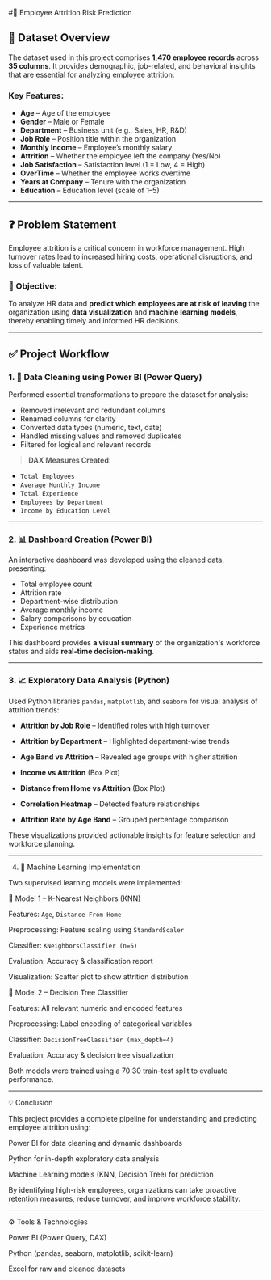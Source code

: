 

#🧠 Employee Attrition Risk Prediction

## 📁 Dataset Overview

The dataset used in this project comprises **1,470 employee records** across **35 columns**. It provides demographic, job-related, and behavioral insights that are essential for analyzing employee attrition.

### Key Features:

* **Age** – Age of the employee
* **Gender** – Male or Female
* **Department** – Business unit (e.g., Sales, HR, R\&D)
* **Job Role** – Position title within the organization
* **Monthly Income** – Employee’s monthly salary
* **Attrition** – Whether the employee left the company (Yes/No)
* **Job Satisfaction** – Satisfaction level (1 = Low, 4 = High)
* **OverTime** – Whether the employee works overtime
* **Years at Company** – Tenure with the organization
* **Education** – Education level (scale of 1–5)

---

## ❓ Problem Statement

Employee attrition is a critical concern in workforce management. High turnover rates lead to increased hiring costs, operational disruptions, and loss of valuable talent.

### 🎯 Objective:

To analyze HR data and **predict which employees are at risk of leaving** the organization using **data visualization** and **machine learning models**, thereby enabling timely and informed HR decisions.

---

## ✅ Project Workflow

### 1. 🧹 Data Cleaning using Power BI (Power Query)

Performed essential transformations to prepare the dataset for analysis:

* Removed irrelevant and redundant columns
* Renamed columns for clarity
* Converted data types (numeric, text, date)
* Handled missing values and removed duplicates
* Filtered for logical and relevant records

> **DAX Measures Created**:

* `Total Employees`
* `Average Monthly Income`
* `Total Experience`
* `Employees by Department`
* `Income by Education Level`

---

### 2. 📊 Dashboard Creation (Power BI)

An interactive dashboard was developed using the cleaned data, presenting:

* Total employee count
* Attrition rate
* Department-wise distribution
* Average monthly income
* Salary comparisons by education
* Experience metrics

This dashboard provides **a visual summary** of the organization's workforce status and aids **real-time decision-making**.

---

### 3. 📈 Exploratory Data Analysis (Python)

Used Python libraries `pandas`, `matplotlib`, and `seaborn` for visual analysis of attrition trends:

* **Attrition by Job Role** – Identified roles with high turnover
* **Attrition by Department** – Highlighted department-wise trends
* **Age Band vs Attrition** – Revealed age groups with higher attrition
* **Income vs Attrition** (Box Plot)
* **Distance from Home vs Attrition** (Box Plot)
* **Correlation Heatmap** – Detected feature relationships
  
* **Attrition Rate by Age Band** – Grouped percentage comparison

These visualizations provided actionable insights for feature selection and workforce planning.

---

4. 🤖 Machine Learning Implementation

Two supervised learning models were implemented:

🔹 Model 1 – K-Nearest Neighbors (KNN)

 Features: `Age`, `Distance From Home`
 
 Preprocessing: Feature scaling using `StandardScaler`
 
Classifier: `KNeighborsClassifier (n=5)`

Evaluation: Accuracy & classification report

Visualization: Scatter plot to show attrition distribution

 🔹 Model 2 – Decision Tree Classifier

  Features: All relevant numeric and encoded features

  Preprocessing: Label encoding of categorical variables
  
  Classifier: `DecisionTreeClassifier (max_depth=4)`
 
  Evaluation: Accuracy & decision tree visualization

Both models were trained using a 70:30 train-test split to evaluate performance.

---

💡 Conclusion

This project provides a complete pipeline for understanding and predicting employee attrition using:

  Power BI for data cleaning and dynamic dashboards
  
  Python for in-depth exploratory data analysis
  
  Machine Learning models (KNN, Decision Tree) for prediction

By identifying high-risk employees, organizations can take proactive retention measures, reduce turnover, and improve workforce stability.

---

 ⚙️ Tools & Technologies

  Power BI (Power Query, DAX)
  
  Python (pandas, seaborn, matplotlib, scikit-learn)
  
  Excel for raw and cleaned datasets


